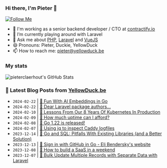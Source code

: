 ### Hi there, I'm Pieter 👋  
[![Follow Me](https://img.shields.io/github/followers/pieterclaerhout?label=Follow&style=social)](https://github.com/pieterclaerhout)

- 🏢 I'm working as a senior backend developer / CTO at [contractify.io](https://contractify.io)
- 🌱 I’m currently playing around with Laravel
- 💬 Ask me about [PHP](https://php.net), [Laravel](http://laravel.com) and [VueJS](https://vuejs.org)
- 😄 Pronouns: Pieter, Duckie, YellowDuck
- 📫 How to reach me: pieter@yellowduck.be

### My stats

![pieterclaerhout's GitHub Stats](https://github-readme-stats.vercel.app/api?username=pieterclaerhout&show_icons=true&count_private=true&line_height=40)

### 📩 Latest Blog Posts from [YellowDuck.be](https://www.yellowduck.be/)
<!-- BLOG-POST-LIST:START -->
- `2024-02-22` | [🔗 Fun With AI Embeddings in Go](https://www.yellowduck.be/posts/fun-with-ai-embeddings-in-go)  
- `2024-02-22` | [🔗 Dear Laravel package authors...](https://www.yellowduck.be/posts/dear-laravel-package-authors-muhammed-sari)  
- `2024-02-10` | [🔗 Lessons From Our 8 Years Of Kubernetes In Production](https://www.yellowduck.be/posts/lessons-from-our-8-years-of-kubernetes-in-production-two-major-cluster-crashes-ditching-self)  
- `2024-02-09` | [🔗 How much uptime can I afford?](https://www.yellowduck.be/posts/how-much-uptime-can-i-afford)  
- `2024-02-08` | [🔗 Go 1.22 is released!](https://www.yellowduck.be/posts/go-1-22-is-released-the-go-programming-language)  
- `2024-02-07` | [🐥 Using jq to inspect Caddy logfiles](https://www.yellowduck.be/posts/using-jq-to-inspect-caddy-logfiles)  
- `2023-12-14` | [🔗 Go and SQL: Pitfalls With Existing Libraries &lpar;and a  Better Solution&rpar;](https://www.yellowduck.be/posts/go-and-sql-pitfalls-with-existing-libraries-and-a-better-solution)  
- `2023-12-13` | [🔗 Sign in with GitHub in Go - Eli Bendersky&#39;s website](https://www.yellowduck.be/posts/sign-in-with-github-in-go-eli-benderskys-website)  
- `2023-12-08` | [🔗 How to build a SaaS in a weekend](https://www.yellowduck.be/posts/how-to-build-a-saas-in-a-weekend)  
- `2023-12-07` | [🔗 Bulk Update Multiple Records with Separate Data with Laravel](https://www.yellowduck.be/posts/bulk-update-multiple-records-with-separate-data-laravel)  

<!-- BLOG-POST-LIST:END -->
